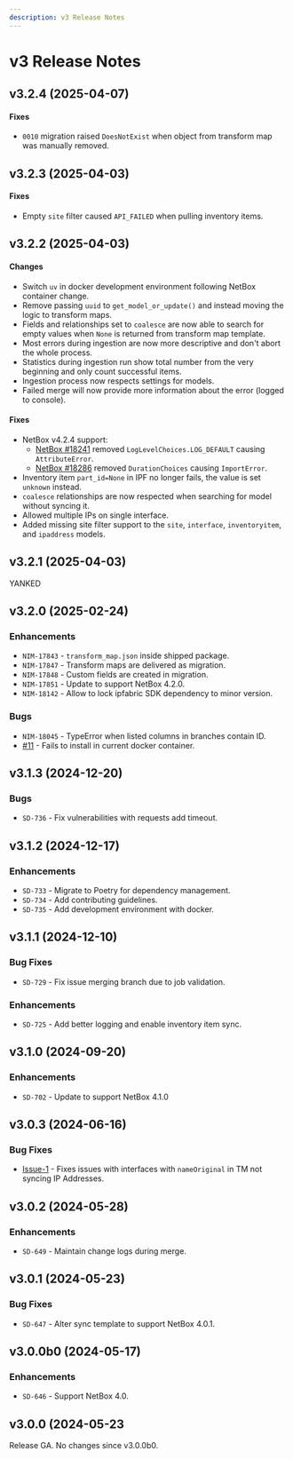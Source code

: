 ```yaml
---
description: v3 Release Notes
---
```


# v3 Release Notes

## v3.2.4 (2025-04-07)

#### Fixes
- `0010` migration raised `DoesNotExist` when object from transform map was manually removed.

## v3.2.3 (2025-04-03)

#### Fixes
- Empty `site` filter caused `API_FAILED` when pulling inventory items.

## v3.2.2 (2025-04-03)

#### Changes
- Switch `uv` in docker development environment following NetBox container change.
- Remove passing `uuid` to `get_model_or_update()` and instead moving the logic to transform maps.
- Fields and relationships set to `coalesce` are now able to search for empty values when `None` is returned from transform map template.
- Most errors during ingestion are now more descriptive and don't abort the whole process.
- Statistics during ingestion run show total number from the very beginning and only count successful items.
- Ingestion process now respects settings for models.
- Failed merge will now provide more information about the error (logged to console).

#### Fixes
- NetBox v4.2.4 support:
  - [NetBox #18241](https://github.com/netbox-community/netbox/pull/18501) removed `LogLevelChoices.LOG_DEFAULT` causing `AttributeError`.
  - [NetBox #18286](https://github.com/netbox-community/netbox/pull/18642) removed `DurationChoices` causing `ImportError`.
- Inventory item `part_id=None` in IPF no longer fails, the value is set `unknown` instead.
- `coalesce` relationships are now respected when searching for model without syncing it.
- Allowed multiple IPs on single interface.
- Added missing site filter support to the `site`, `interface`, `inventoryitem`, and `ipaddress` models.

## v3.2.1 (2025-04-03)
YANKED

## v3.2.0 (2025-02-24)

### Enhancements
- `NIM-17843` - `transform_map.json` inside shipped package.
- `NIM-17847` - Transform maps are delivered as migration.
- `NIM-17848` - Custom fields are created in migration.
- `NIM-17851` - Update to support NetBox 4.2.0.
- `NIM-18142` - Allow to lock ipfabric SDK dependency to minor version.

### Bugs
- `NIM-18045` - TypeError when listed columns in branches contain ID.
- [#11](https://gitlab.com/ip-fabric/integrations/ipfabric-netbox/-/issues/11) - Fails to install in current docker container.

## v3.1.3 (2024-12-20)

### Bugs
- `SD-736` - Fix vulnerabilities with requests add timeout.

## v3.1.2 (2024-12-17)

### Enhancements
- `SD-733` - Migrate to Poetry for dependency management.
- `SD-734` - Add contributing guidelines.
- `SD-735` - Add development environment with docker.

## v3.1.1 (2024-12-10)

### Bug Fixes
- `SD-729` - Fix issue merging branch due to job validation.

### Enhancements
- `SD-725` - Add better logging and enable inventory item sync.


## v3.1.0 (2024-09-20)

### Enhancements
- `SD-702` - Update to support NetBox 4.1.0

## v3.0.3 (2024-06-16)

### Bug Fixes

- [Issue-1](https://gitlab.com/ip-fabric/integrations/ipfabric-netbox/-/issues/1) - Fixes issues with interfaces with `nameOriginal` in TM not syncing IP Addresses.

## v3.0.2 (2024-05-28)

### Enhancements

- `SD-649` - Maintain change logs during merge.

## v3.0.1 (2024-05-23)

### Bug Fixes

- `SD-647` - Alter sync template to support NetBox 4.0.1.

## v3.0.0b0 (2024-05-17)

### Enhancements

- `SD-646` - Support NetBox 4.0.

## v3.0.0 (2024-05-23

Release GA. No changes since v3.0.0b0.
